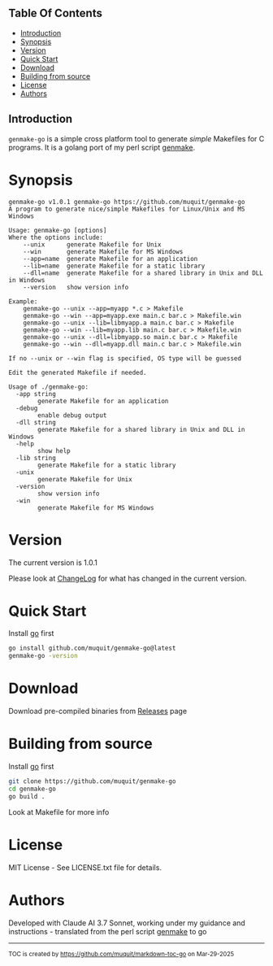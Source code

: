 ## Table Of Contents
  - [Introduction](#introduction)
- [Synopsis](#synopsis)
- [Version](#version)
- [Quick Start](#quick-start)
- [Download](#download)
- [Building from source](#building-from-source)
- [License](#license)
- [Authors](#authors)

## Introduction

`genmake-go` is a simple cross platform tool to generate _simple_ Makefiles for C programs. It is a golang port of my
perl script [genmake](https://muquit.com/muquit/software/genmake/genmake.html).

# Synopsis

```
genmake-go v1.0.1 genmake-go https://github.com/muquit/genmake-go
A program to generate nice/simple Makefiles for Linux/Unix and MS Windows

Usage: genmake-go [options]
Where the options include:
    --unix      generate Makefile for Unix
    --win       generate Makefile for MS Windows
    --app=name  generate Makefile for an application
    --lib=name  generate Makefile for a static library
    --dll=name  generate Makefile for a shared library in Unix and DLL in Windows
    --version   show version info

Example:
    genmake-go --unix --app=myapp *.c > Makefile
    genmake-go --win --app=myapp.exe main.c bar.c > Makefile.win
    genmake-go --unix --lib=libmyapp.a main.c bar.c > Makefile
    genmake-go --win --lib=myapp.lib main.c bar.c > Makefile.win
    genmake-go --unix --dll=libmyapp.so main.c bar.c > Makefile
    genmake-go --win --dll=myapp.dll main.c bar.c > Makefile.win

If no --unix or --win flag is specified, OS type will be guessed

Edit the generated Makefile if needed.

Usage of ./genmake-go:
  -app string
    	generate Makefile for an application
  -debug
    	enable debug output
  -dll string
    	generate Makefile for a shared library in Unix and DLL in Windows
  -help
    	show help
  -lib string
    	generate Makefile for a static library
  -unix
    	generate Makefile for Unix
  -version
    	show version info
  -win
    	generate Makefile for MS Windows
```

# Version
The current version is 1.0.1

Please look at [ChangeLog](ChangeLog.md) for what has changed in the current version.

# Quick Start

Install [go](https://go.dev/) first

```bash
go install github.com/muquit/genmake-go@latest
genmake-go -version
```

# Download

Download pre-compiled binaries from
[Releases](https://github.com/muquit/genmake-go/releases) page

# Building from source

Install [go](https://go.dev/) first

```bash
git clone https://github.com/muquit/genmake-go
cd genmake-go
go build .
```

Look at Makefile for more info

# License

MIT License - See LICENSE.txt file for details.

# Authors

Developed with Claude AI 3.7 Sonnet, working under my guidance and instructions - translated from
the perl script [genmake](https://muquit.com/muquit/software/genmake/genmake.html) to go

---
<sub>TOC is created by https://github.com/muquit/markdown-toc-go on Mar-29-2025</sub>
